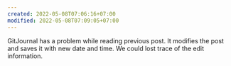 ```yaml
---
created: 2022-05-08T07:06:16+07:00
modified: 2022-05-08T07:09:05+07:00
---
```


GitJournal has a problem while reading previous post. It modifies the post and saves it with new date and time. We could lost trace of the edit information.
